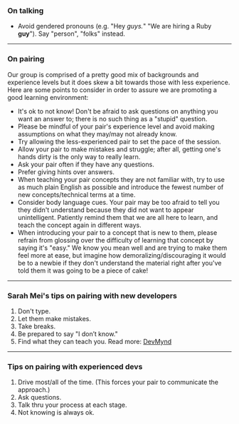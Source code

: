### On talking


- Avoid gendered pronouns (e.g. "Hey *guys.*" "We are hiring a Ruby **guy**"). Say "person", "folks" instead.

---

### On pairing

Our group is comprised of a pretty good mix of backgrounds and experience levels but it does skew a bit towards those with less experience. Here are some points to consider in order to assure we are promoting a good learning environment:

- It's ok to not know! Don't be afraid to ask questions on anything you want an answer to; there is no such thing as a "stupid" question.
- Please be mindful of your pair's experience level and avoid making assumptions on what they may/may not already know.
- Try allowing the less-experienced pair to set the pace of the session.
- Allow your pair to make mistakes and struggle; after all, getting one's hands dirty is the only way to really learn.
- Ask your pair often if they have any questions.
- Prefer giving hints over answers.
- When teaching your pair concepts they are not familiar with, try to use as much plain English as possible and introduce the fewest number of new concepts/technical terms at a time.
- Consider body language cues. Your pair may be too afraid to tell you they didn't understand because they did not want to appear unintelligent. Patiently remind them that we are all here to learn, and teach the concept again in different ways.
- When introducing your pair to a concept that is new to them, please refrain from glossing over the difficulty of learning that concept by saying it's "easy." We know you mean well and are trying to make them feel more at ease, but imagine how demoralizing/discouraging it would be to a newbie if they don't understand the material right after you've told them it was going to be a piece of cake!


---

### Sarah Mei's tips on pairing with new developers
1. Don't type.
2. Let them make mistakes.
3. Take breaks.
4. Be prepared to say "I don’t know."
5. Find what they can teach you.
Read more: [DevMynd](https://devmynd.com/blog/2015-1-pairing-with-junior-developers/)

---

### Tips on pairing with experienced devs 
1. Drive most/all of the time. (This forces your pair to communicate the approach.) 
2. Ask questions.
3. Talk thru your process at each stage. 
4. Not knowing is always ok.

